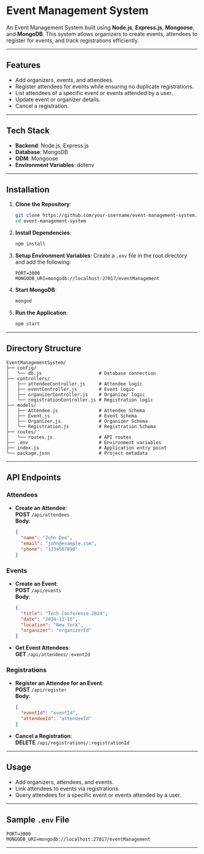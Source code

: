 # **Event Management System**

An Event Management System built using **Node.js**, **Express.js**, **Mongoose**, and **MongoDB**. This system allows organizers to create events, attendees to register for events, and track registrations efficiently.

---

## **Features**
- Add organizers, events, and attendees.
- Register attendees for events while ensuring no duplicate registrations.
- List attendees of a specific event or events attended by a user.
- Update event or organizer details.
- Cancel a registration.

---

## **Tech Stack**
- **Backend**: Node.js, Express.js
- **Database**: MongoDB
- **ODM**: Mongoose
- **Environment Variables**: dotenv

---

## **Installation**

1. **Clone the Repository**:
   ```bash
   git clone https://github.com/your-username/event-management-system.git
   cd event-management-system
   ```

2. **Install Dependencies**:
   ```bash
   npm install
   ```

3. **Setup Environment Variables**:
   Create a `.env` file in the root directory and add the following:
   ```env
   PORT=3000
   MONGODB_URI=mongodb://localhost:27017/eventManagement
   ```

4. **Start MongoDB**:
   ```bash
   mongod
   ```

5. **Run the Application**:
   ```bash
   npm start
   ```

---

## **Directory Structure**
```
EventManagementSystem/
├── config/
│   └── db.js                     # Database connection
├── controllers/
│   ├── attendeeController.js     # Attendee logic
│   ├── eventController.js        # Event logic
│   ├── organizerController.js    # Organizer logic
│   └── registrationController.js # Registration logic
├── models/
│   ├── Attendee.js               # Attendee Schema
│   ├── Event.js                  # Event Schema
│   ├── Organizer.js              # Organizer Schema
│   └── Registration.js           # Registration Schema
├── routes/
│   └── routes.js                 # API routes
├── .env                          # Environment variables
├── index.js                      # Application entry point
└── package.json                  # Project metadata
```

---

## **API Endpoints**

### **Attendees**
- **Create an Attendee**:  
  **POST** `/api/attendees`  
  **Body**:
  ```json
  {
    "name": "John Doe",
    "email": "john@example.com",
    "phone": "1234567890"
  }
  ```

### **Events**
- **Create an Event**:  
  **POST** `/api/events`  
  **Body**:
  ```json
  {
    "title": "Tech Conference 2024",
    "date": "2024-12-15",
    "location": "New York",
    "organizer": "organizerId"
  }
  ```

- **Get Event Attendees**:  
  **GET** `/api/attendees/:eventId`

### **Registrations**
- **Register an Attendee for an Event**:  
  **POST** `/api/register`  
  **Body**:
  ```json
  {
    "eventId": "eventId",
    "attendeeId": "attendeeId"
  }
  ```

- **Cancel a Registration**:  
  **DELETE** `/api/registrations/:registrationId`

---

## **Usage**
- Add organizers, attendees, and events.
- Link attendees to events via registrations.
- Query attendees for a specific event or events attended by a user.

---

## **Sample `.env` File**
```env
PORT=3000
MONGODB_URI=mongodb://localhost:27017/eventManagement
```

---